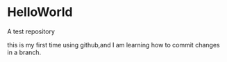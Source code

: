 # HelloWorld
A test repository

this is my first time using github,and I am learning how to commit changes in a branch.
